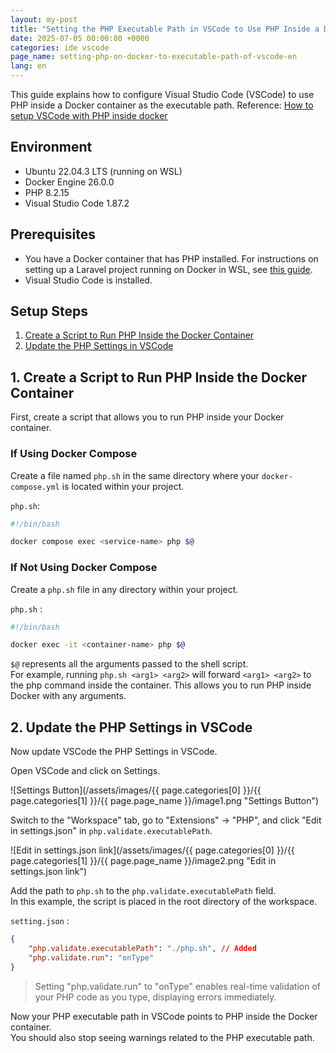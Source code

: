 ```yaml
---
layout: my-post
title: "Setting the PHP Executable Path in VSCode to Use PHP Inside a Docker Container"
date: 2025-07-05 00:00:00 +0000
categories: ide vscode
page_name: setting-php-on-docker-to-executable-path-of-vscode-en
lang: en
---
```


This guide explains how to configure Visual Studio Code (VSCode) to use PHP inside a Docker container as the executable path.
Reference: [How to setup VSCode with PHP inside docker](https://www.webdeveloperpal.com/2022/02/08/how-to-setup-vscode-with-php-inside-docker/#google_vignette)

## Environment
- Ubuntu 22.04.3 LTS (running on WSL)
- Docker Engine 26.0.0
- PHP 8.2.15
- Visual Studio Code 1.87.2

## Prerequisites
- You have a Docker container that has PHP installed.
For instructions on setting up a Laravel project running on Docker in WSL, see [this guide](/web-application-framework/laravel/running-laravel-project-on-nginx-en).
- Visual Studio Code is installed.

## Setup Steps
1. [Create a Script to Run PHP Inside the Docker Container](#1-create-a-script-to-run-php-inside-the-docker-container)
2. [Update the PHP Settings in VSCode](#2-update-the-php-settings-in-vscode)

## 1. Create a Script to Run PHP Inside the Docker Container
First, create a script that allows you to run PHP inside your Docker container.

### If Using Docker Compose
Create a file named `php.sh` in the same directory where your `docker-compose.yml` is located within your project.

`php.sh`:
```bash
#!/bin/bash

docker compose exec <service-name> php $@
```

### If Not Using Docker Compose
Create a `php.sh` file in any directory within your project.

`php.sh` :
```bash
#!/bin/bash

docker exec -it <container-name> php $@
```

`$@` represents all the arguments passed to the shell script.  
For example, running `php.sh <arg1> <arg2>` will forward `<arg1> <arg2>` to the php command inside the container.
This allows you to run PHP inside Docker with any arguments.

## 2. Update the PHP Settings in VSCode
Now update VSCode the PHP Settings in VSCode.

Open VSCode and click on Settings.

![Settings Button](/assets/images/{{ page.categories[0] }}/{{ page.categories[1] }}/{{ page.page_name }}/image1.png "Settings Button")

Switch to the "Workspace" tab, go to "Extensions" → "PHP", and click "Edit in settings.json" in `php.validate.executablePath`.

![Edit in settings.json link](/assets/images/{{ page.categories[0] }}/{{ page.categories[1] }}/{{ page.page_name }}/image2.png "Edit in settings.json link")

Add the path to `php.sh` to the `php.validate.executablePath` field.  
In this example, the script is placed in the root directory of the workspace.

`setting.json` :
```json
{
    "php.validate.executablePath": "./php.sh", // Added
    "php.validate.run": "onType"
}
```

> Setting "php.validate.run" to "onType" enables real-time validation of your PHP code as you type, displaying errors immediately.

Now your PHP executable path in VSCode points to PHP inside the Docker container.  
You should also stop seeing warnings related to the PHP executable path.